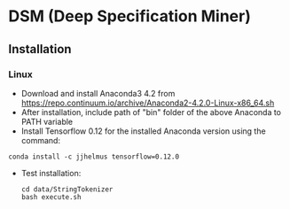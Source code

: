 # DSM (Deep Specification Miner)
## Installation
### Linux

- Download and install Anaconda3 4.2 from https://repo.continuum.io/archive/Anaconda2-4.2.0-Linux-x86_64.sh
- After installation, include path of "bin" folder of the above Anaconda to PATH variable
- Install Tensorflow 0.12 for the installed Anaconda version using the command: 
```
conda install -c jjhelmus tensorflow=0.12.0
```
- Test installation:
  ```
  cd data/StringTokenizer
  bash execute.sh
```
